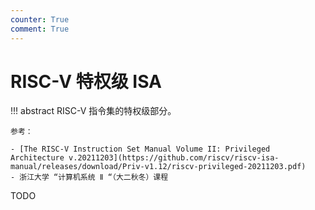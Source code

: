```yaml
---
counter: True
comment: True
---
```


# RISC-V 特权级 ISA

!!! abstract
    RISC-V 指令集的特权级部分。

    参考：

    - [The RISC-V Instruction Set Manual Volume II: Privileged Architecture v.20211203](https://github.com/riscv/riscv-isa-manual/releases/download/Priv-v1.12/riscv-privileged-20211203.pdf)
    - 浙江大学 “计算机系统 Ⅱ “（大二秋冬）课程

TODO